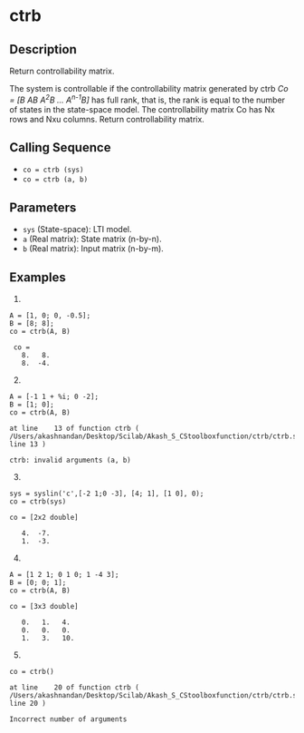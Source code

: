 # ctrb

## Description
Return controllability matrix.

The system is controllable if the controllability matrix generated by ctrb _Co = [B AB A<sup>2</sup>B ... A<sup>n-1</sup>B]_ has full rank, that is, the rank is equal to the number of states in the state-space model. The controllability matrix Co has Nx rows and Nxu columns.
Return controllability matrix.

## Calling Sequence
- `co = ctrb (sys)`
- `co = ctrb (a, b)`

## Parameters
- `sys` (State-space): LTI model.
- `a` (Real matrix): State matrix (n-by-n).
- `b` (Real matrix): Input matrix (n-by-m).

## Examples
1.
```
A = [1, 0; 0, -0.5];
B = [8; 8];
co = ctrb(A, B)
```
```
 co =
   8.   8.
   8.  -4.
```
2.
```
A = [-1 1 + %i; 0 -2];
B = [1; 0];
co = ctrb(A, B)
```
```
at line    13 of function ctrb ( /Users/akashnandan/Desktop/Scilab/Akash_S_CStoolboxfunction/ctrb/ctrb.sci line 13 )

ctrb: invalid arguments (a, b)
```

3.
```
sys = syslin('c',[-2 1;0 -3], [4; 1], [1 0], 0);
co = ctrb(sys)
```
```
co = [2x2 double]

   4.  -7.
   1.  -3.
```

4.
```
A = [1 2 1; 0 1 0; 1 -4 3];
B = [0; 0; 1];
co = ctrb(A, B)
```
```
co = [3x3 double]

   0.   1.   4. 
   0.   0.   0. 
   1.   3.   10.
```

5.
```
co = ctrb()
```
```
at line    20 of function ctrb ( /Users/akashnandan/Desktop/Scilab/Akash_S_CStoolboxfunction/ctrb/ctrb.sci line 20 )

Incorrect number of arguments
```

